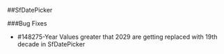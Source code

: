 ##SfDatePicker

###Bug Fixes

* \#148275-Year Values greater that 2029 are getting replaced with 19th decade in SfDatePicker

